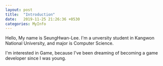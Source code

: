 ```yaml
---
layout: post
title:  "Introduction"
date:   2019-11-25 21:26:36 +0530
categories: MyInfo
---
```

Hello, My name is SeungHwan-Lee. I'm a unversity student in Kangwon National University, and major is Computer Science.

I'm interested in Game, because I've been dreaming of becoming a game developer since I was young.